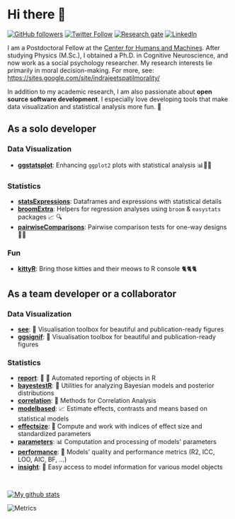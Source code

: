 # Hi there 👋

[![GitHub followers](https://img.shields.io/github/followers/IndrajeetPatil?label=Follow%20me&style=flat-square&logo=github&logoColor=white&colorB=4CAF50)](https://github.com/login?return_to=%2FIndrajeetPatil)
[![Twitter Follow](https://img.shields.io/twitter/follow/patilindrajeets?label=%20%40IndrajeetPatil&style=flat-square&labelColor=2196F3&logo=twitter&logoColor=white&colorB=0D47A1)](https://twitter.com/patilindrajeets)
[![Research gate](https://img.shields.io/badge/-Research%20Gate-green.svg?style=flat-square&logo=researchgate&logoColor=white&colorB=616161&labelColor=00BFA5)](https://www.researchgate.net/profile/Indrajeet-Patil-2)
[![LinkedIn](https://img.shields.io/badge/LinkedIn-0077B5?style=for-the-badge&logo=linkedin&logoColor=white)](https://www.linkedin.com/in/indrajeet-patil-397865174/)

I am a Postdoctoral Fellow at the [Center for Humans and Machines](https://www.mpib-berlin.mpg.de/chm). After studying Physics (M.Sc.),
I obtained a Ph.D. in Cognitive Neuroscience, and now work as a social
psychology researcher. My research interests lie primarily in moral
decision-making. For more, see:
<https://sites.google.com/site/indrajeetspatilmorality/>

In addition to my academic research, I am also passionate about **open source software development**. I especially love developing tools that make
data visualization and statistical analysis more fun. 🙌

## As a solo developer

### Data Visualization

- [**ggstatsplot**](https://github.com/IndrajeetPatil/ggstatsplot): Enhancing
  `ggplot2` plots with statistical analysis 📊🎨📣

### Statistics

- [**statsExpressions**](https://github.com/IndrajeetPatil/statsExpressions):
Dataframes and expressions with statistical details
- [**broomExtra**](https://github.com/IndrajeetPatil/broomExtra): Helpers for
regression analyses using `broom` & `easystats` packages  📈 🔍
- [**pairwiseComparisons**](https://github.com/IndrajeetPatil/pairwiseComparisons):
Pairwise comparison tests for one-way designs 🔬📝

### Fun

- [**kittyR**](https://github.com/IndrajeetPatil/kittyR): Bring those kitties
and their meows to R console 🐈🐈🐈

## As a team developer or a collaborator

### Data Visualization

- [**see**](https://easystats.github.io/see): 🎨 Visualisation toolbox for
  beautiful and publication-ready figures
- [**ggsignif**](https://const-ae.github.io/ggsignif/): 🎨 Visualisation toolbox for
  beautiful and publication-ready figures  
  
### Statistics

- [**report**](https://easystats.github.io/report): 📜 🎉 Automated reporting of
  objects in R
- [**bayestestR**](https://easystats.github.io/bayestestR): 👻 Utilities for
  analyzing Bayesian models and posterior distributions
- [**correlation**](https://easystats.github.io/correlation): 🔗 Methods for
  Correlation Analysis
- [**modelbased**](https://easystats.github.io/modelbased): 📈 Estimate effects,
  contrasts and means based on statistical models
- [**effectsize**](https://easystats.github.io/effectsize): 🐉 Compute and work
  with indices of effect size and standardized parameters
- [**parameters**](https://easystats.github.io/parameters): 📊 Computation and
  processing of models' parameters
- [**performance**](https://easystats.github.io/performance): 💪 Models' quality
  and performance metrics (R2, ICC, LOO, AIC, BF, ...)
- [**insight**](https://easystats.github.io/insight): 🔮 Easy access to model
  information for various model objects

<br>

[![My github stats](https://github-readme-stats.vercel.app/api?username=IndrajeetPatil&count_private=true&show_icons=true&theme=onedark)](https://github.com/anuraghazra/github-readme-stats)

![Metrics](https://metrics.lecoq.io/IndrajeetPatil?template=classic&config.timezone=Europe%2FBerlin)
